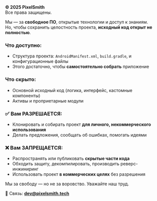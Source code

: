 **© 2025 PixelSmith**  
Все права защищены.

Мы — за **свободное ПО**, открытые технологии и доступ к знаниям.  
Но, чтобы сохранить целостность проекта, **исходный код открыт не полностью**.

### Что доступно:
- Структура проекта: `AndroidManifest.xml`, `build.gradle`, и конфигурационные файлы
- Этого достаточно, чтобы **самостоятельно собрать** приложение

### Что скрыто:
- Основной исходный код (логика, интерфейс, кастомные компоненты)
- Активы и проприетарные модули

### ✅ Вам РАЗРЕШАЕТСЯ:
- Клонировать и собирать проект **для личного, некоммерческого использования**
- Делать предложения, сообщать об ошибках, помогать идеями

### ❌ Вам ЗАПРЕЩАЕТСЯ:
- Распространять или публиковать **скрытые части кода**
- Обходить защиту, декомпилировать, производить реверс-инжиниринг
- Использовать проект **в коммерческих целях** без разрешения

Мы за свободу — но не за воровство. Уважайте наш труд.

📧 Связь: **dev@pixelsmith.tech**
